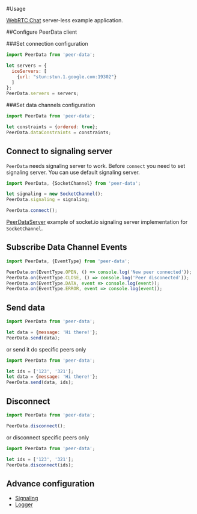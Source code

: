 #Usage

[WebRTC Chat](https://github.com/Vardius/webrtc-chat) server-less example application.

##Configure PeerData client

###Set connection configuration
```javascript
import PeerData from 'peer-data';

let servers = {
  iceServers: [
    {url: "stun:stun.1.google.com:19302"}
  ]
};
PeerData.servers = servers;
```

###Set data channels configuration
```javascript
import PeerData from 'peer-data';

let constraints = {ordered: true};
PeerData.dataConstraints = constraints;
```

## Connect to signaling server

`PeerData` needs signaling server to work.
Before `connect` you need to set signaling server.
You can use default signaling server.

```javascript
import PeerData, {SocketChannel} from 'peer-data';

let signaling = new SocketChannel();
PeerData.signaling = signaling;

PeerData.connect();
```

[PeerDataServer](https://github.com/Vardius/peer-data-server) example of socket.io signaling server implementation for `SocketChannel`. 

## Subscribe Data Channel Events
```javascript
import PeerData, {EventType} from 'peer-data';

PeerData.on(EventType.OPEN, () => console.log('New peer connected'));
PeerData.on(EventType.CLOSE, () => console.log('Peer disconected'));
PeerData.on(EventType.DATA, event => console.log(event));
PeerData.on(EventType.ERROR, event => console.log(event));
```

## Send data
```javascript
import PeerData from 'peer-data';

let data = {message: 'Hi there!'};
PeerData.send(data);
```

or send it do specific peers only

```javascript
import PeerData from 'peer-data';

let ids = ['123', '321'];
let data = {message: 'Hi there!'};
PeerData.send(data, ids);
```

## Disconnect
```javascript
import PeerData from 'peer-data';

PeerData.disconnect();
```

or disconnect specific peers only

```javascript
import PeerData from 'peer-data';

let ids = ['123', '321'];
PeerData.disconnect(ids);
```

## Advance configuration
- [Signaling](signaling.md)
- [Logger](logger.md)
